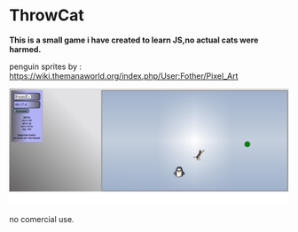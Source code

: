 # ThrowCat
<b>This is a small game i have created to learn JS,no actual cats were harmed.</b>

penguin sprites by : https://wiki.themanaworld.org/index.php/User:Fother/Pixel_Art

![GitHub Logo](https://raw.githubusercontent.com/pprscpr/throwCat/master/img/screen.png)



no comercial use.
